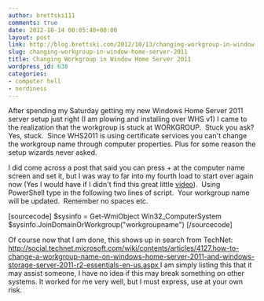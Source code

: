 ```yaml
---
author: brettski111
comments: true
date: 2012-10-14 00:05:40+00:00
layout: post
link: http://blog.brettski.com/2012/10/13/changing-workgroup-in-window-home-server-2011/
slug: changing-workgroup-in-window-home-server-2011
title: Changing Workgroup in Window Home Server 2011
wordpress_id: 638
categories:
- computer hell
- nerdiness
---
```


After spending my Saturday getting my new Windows Home Server 2011 server setup just right (I am plowing and installing over WHS v1) I came to the realization that the workgroup is stuck at WORKGROUP.  Stuck you ask? Yes, stuck.  Since WHS2011 is using certificate services you can't change the workgroup name through computer properties. Plus for some reason the setup wizards never asked.

I did come across a post that said you can press <alt>+<f10> at the computer name screen and set it, but I was way to far into my fourth load to start over again now (Yes I would have if I didn't find this great little [video](http://www.logicalflux.com/2012/01/changing-the-workgroup-on-windows-home-server-2011-video/)).  Using PowerShell type in the following two lines of script.  Your workgroup name will be updated.  Remember no spaces etc.

[sourcecode]
$sysinfo = Get-WmiObject Win32_ComputerSystem
$sysinfo.JoinDomainOrWorkgroup("workgroupname")
[/sourcecode]



Of course now that I am done, this shows up in search from TechNet: [http://social.technet.microsoft.com/wiki/contents/articles/4127.how-to-change-a-workgroup-name-on-windows-home-server-2011-and-windows-storage-server-2011-r2-essentials-en-us.aspx
](http://social.technet.microsoft.com/wiki/contents/articles/4127.how-to-change-a-workgroup-name-on-windows-home-server-2011-and-windows-storage-server-2011-r2-essentials-en-us.aspx)
I am simply listing this that it may assist someone, I have no idea if this may break something on other systems.  It worked for me very well, but I must express, use at your own risk.
